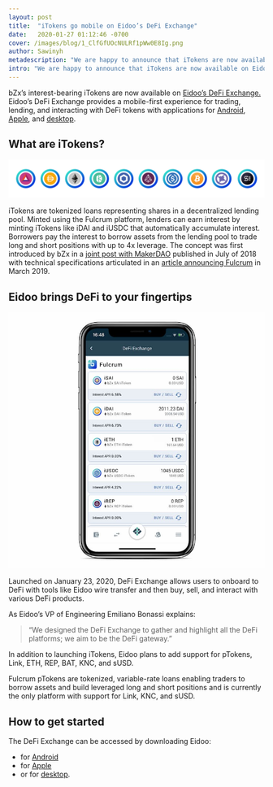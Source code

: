 ```yaml
---
layout: post
title:  "iTokens go mobile on Eidoo’s DeFi Exchange"
date:   2020-01-27 01:12:46 -0700
cover: /images/blog/1_ClfGfUOcNULRf1pWw0E8Ig.png
author: Sawinyh
metadescription: "We are happy to announce that iTokens are now available on Eidoo. This provides a beautiful and easy-to-use mobile interface for earning interest on your existing digital assets"
intro: "We are happy to announce that iTokens are now available on Eidoo. This provides a beautiful and easy-to-use mobile interface for earning interest on your existing digital assets"
---
```

bZx’s interest-bearing iTokens are now available on [Eidoo’s DeFi Exchange.](https://eidoo.io/) Eidoo’s DeFi Exchange provides a mobile-first experience for trading, lending, and interacting with DeFi tokens with applications for [Android](https://play.google.com/store/apps/details?id=io.eidoo.wallet.prodnet&referrer=utm_source%3DFB1), [Apple](https://itunes.apple.com/app/apple-store/id1279896253?pt=118755967&ct=FB1&mt=8), and [desktop](https://eidoo.io/desktop-download).

## What are iTokens?

![](/images/itokens.png)

iTokens are tokenized loans representing shares in a decentralized lending pool. Minted using the Fulcrum platform, lenders can earn interest by minting iTokens like iDAI and iUSDC that automatically accumulate interest. Borrowers pay the interest to borrow assets from the lending pool to trade long and short positions with up to 4x leverage. The concept was first introduced by bZx in a [joint post with MakerDAO](https://medium.com/bzxnetwork/bzx-makerdao-9db74678e16e) published in July of 2018 with technical specifications articulated in an [article announcing Fulcrum](/blog/introducing-fulcrum-tokenized-margin-made-dead-simple) in March 2019.

## Eidoo brings DeFi to your fingertips

![](/images/blog/IMG_6693.jpg)

Launched on January 23, 2020, DeFi Exchange allows users to onboard to DeFi with tools like Eidoo wire transfer and then buy, sell, and interact with various DeFi products.

As Eidoo’s VP of Engineering Emiliano Bonassi explains:

> “We designed the DeFi Exchange to gather and highlight all the DeFi platforms; we aim to be the DeFi gateway.”

In addition to launching iTokens, Eidoo plans to add support for pTokens, Link, ETH, REP, BAT, KNC, and sUSD.

Fulcrum pTokens are tokenized, variable-rate loans enabling traders to borrow assets and build leveraged long and short positions and is currently the only platform with support for Link, KNC, and sUSD.


## How to get started

The DeFi Exchange can be accessed by downloading Eidoo:
- for [Android](https://play.google.com/store/apps/details?id=io.eidoo.wallet.prodnet&referrer=utm_source%3DFB1)
- for [Apple](https://itunes.apple.com/app/apple-store/id1279896253?pt=118755967&ct=FB1&mt=8)
- or for [desktop](https://eidoo.io/desktop-download).
